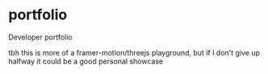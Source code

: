 # portfolio
Developer portfolio

tbh this is more of a framer-motion/threejs playground, but if I don't give up halfway it could be a good personal showcase
